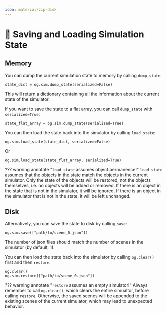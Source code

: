 ```yaml
---
icon: material/zip-disk
---
```


# 💾 **Saving and Loading Simulation State**

## Memory

You can dump the current simulation state to memory by calling `dump_state`:

```{.python .annotate}
state_dict = og.sim.dump_state(serialized=False)
```
This will return a dictionary containing all the information about the current state of the simulator.

If you want to save the state to a flat array, you can call `dump_state` with `serialized=True`:
```{.python .annotate}
state_flat_array = og.sim.dump_state(serialized=True)
```

You can then load the state back into the simulator by calling `load_state`:
```{.python .annotate}
og.sim.load_state(state_dict, serialized=False)
```
Or
```{.python .annotate}
og.sim.load_state(state_flat_array, serialized=True)
```

??? warning annotate "`load_state` assumes object permanence!"
    `load_state` assumes that the objects in the state match the objects in the current simulator. Only the state of the objects will be restored, not the objects themselves, i.e. no objects will be added or removed.
    If there is an object in the state that is not in the simulator, it will be ignored. If there is an object in the simulator that is not in the state, it will be left unchanged.

## Disk
Alternatively, you can save the state to disk by calling `save`:

```{.python .annotate}
og.sim.save(["path/to/scene_0.json"])
```

The number of json files should match the number of scenes in the simulator (by default, 1).

You can then load the state back into the simulator by calling `og.clear()` first and then `restore`:

```{.python .annotate}
og.clear()
og.sim.restore(["path/to/scene_0.json"])
```

??? warning annotate "`restore` assumes an empty simulator!"
    Always remember to call `og.clear()`, which clears the entire simualtor, before calling `restore`.
    Otherwise, the saved scenes will be appended to the existing scenes of the current simulator, which may lead to unexpected behavior.